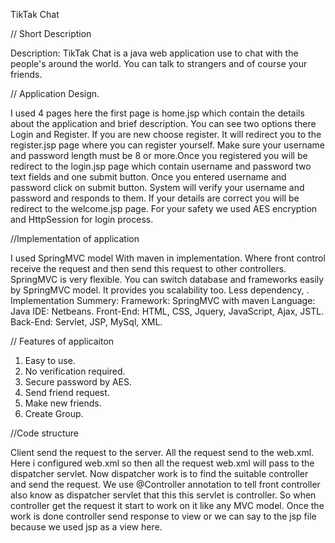 TikTak Chat

// Short Description 

Description: TikTak Chat is a java web application use to chat with the people's around the world. You can talk to strangers and of course your friends. 

// Application Design. 

I used 4 pages here the first page is home.jsp which contain the details about the application and brief description. You can see two options there Login and Register. If you are new choose register. It will redirect you to the register.jsp page where you can register yourself. Make sure your username and password length must be 8 or more.Once you registered you will be redirect to the  login.jsp page which contain username and password two text fields and one submit button. Once you entered username and password click on submit button. System will verify your username and password and responds to them. If your details are correct you will be redirect to the welcome.jsp page. For your safety we used AES encryption and HttpSession for login process. 

//Implementation of application

I used SpringMVC model With maven in implementation. Where front control receive the request and then send this request to other controllers. SpringMVC is very flexible. You can switch database and frameworks easily by SpringMVC model. It provides you scalability too. Less dependency, . 
Implementation Summery:
Framework: SpringMVC with maven 
Language: Java
IDE: Netbeans.
Front-End: HTML, CSS, Jquery, JavaScript, Ajax, JSTL.
Back-End: Servlet, JSP, MySql, XML. 

// Features of applicaiton

1. Easy to use.
2. No verification required.
3. Secure password by AES.
4. Send friend request.
5. Make new friends.
6. Create Group. 

//Code structure

Client send the request to the server. All the request send to the web.xml. Here i configured web.xml so then all the request web.xml will pass to the dispatcher servlet. Now dispatcher work is to find the suitable controller and send the request. We use @Controller annotation to tell front controller also know as dispatcher servlet that this this servlet is controller. So when controller get the request it start to work on it like any MVC model. Once the work is done controller send response to view or we can say to the jsp file because we used jsp as a view here. 
